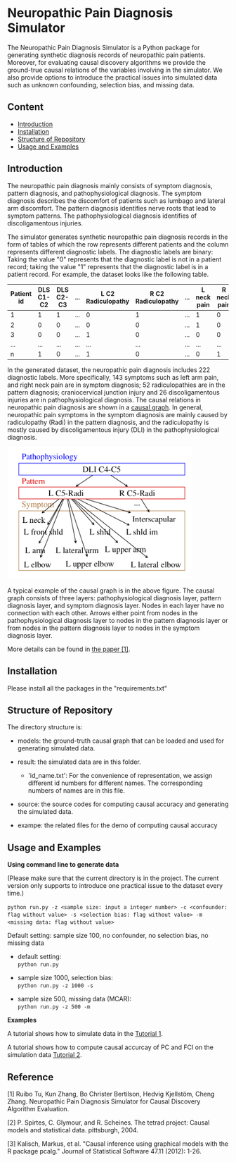 # Neuropathic Pain Diagnosis Simulator

The Neuropathic Pain Diagnosis Simulator is a Python package for generating synthetic diagnosis records of neuropathic pain patients. Moreover, for evaluating causal discovery algorithms we provide the ground-true causal relations of the variables involving in the simulator. We also provide options to introduce the practical issues into simulated data such as unknown confounding, selection bias, and missing data.

## Content 

- [Introduction](#Introduction)
- [Installation](#Installation)
- [Structure of Repository](#structure-of-repository)
- [Usage and Examples](#usage-and-examples)

## Introduction

The neuropathic pain diagnosis mainly consists of symptom diagnosis, pattern diagnosis, and pathophysiological diagnosis. The symptom diagnosis describes the discomfort of patients such as lumbago and lateral arm discomfort. The pattern diagnosis identifies nerve roots that lead to symptom patterns. The pathophysiological diagnosis identifies of discoligamentous injuries.

The simulator generates synthetic neuropathic pain diagnosis records in the form of tables of which the row represents different patients and the column represents different diagnostic labels. The diagnostic labels are binary: Taking the value "0" represents that the diagnostic label is not in a patient record; taking the value "1" represents that the diagnostic label is in a patient record. For example, the dataset looks like the following table.

|Patient id 	| DLS C1-C2 	| DLS C2-C3		|...		| L C2 Radiculopathy | R C2 Radiculopathy|...|L neck pain| R neck pain| ...|
| ------------- | ------------- |------------- |------------- |------------- |------------- |------------- |------------- |------------- |------------- |
|1| 1 | 1| ...| 0 |1|...|1| 0| ...|
|2| 0 | 0| ...| 0 |0|...|1| 0| ...|
|3| 0 | 0| ...| 1|0|...|0| 0| ...|
|...| ... | ...| ...| ... |...|...|...| ...| ...|
|n| 1 | 0| ...| 1 |0|...|0| 1| ...|


In the generated dataset, the neuropathic pain diagnosis includes 222 diagnostic labels. More specifically, 143 symptoms such as left arm pain, and right neck pain are in symptom diagnosis; 52 radiculopathies are in the pattern diagnosis; craniocervical junction injury and 26 discoligamentous injuries are in pathophysiological diagnosis. The causal relations in neuropathic pain diagnosis are shown in a [causal graph](https://observablehq.com/@turuibo/the-complete-causal-graph-of-neuropathic-pain-diagnosis). In general, neuropathic pain symptoms in the symptom diagnosis are mainly caused by radiculopathy (Radi) in the pattern diagnosis, and the radiculopathy is mostly caused by discoligamentous injury (DLI) in the pathophysiological diagnosis. 

<img
    src='https://github.com/TURuibo/Neuropathic-Pain-Diagnosis-Simulator/blob/master/example/subset_causal_relations.png'
    height="300">

A typical example of the causal graph is in the above figure. The causal graph consists of three layers: pathophysiological diagnosis layer, pattern diagnosis layer, and symptom diagnosis layer. Nodes in each layer have no connection with each other. Arrows either point from nodes in the pathophysiological diagnosis layer to nodes in the pattern diagnosis layer or from nodes in the pattern diagnosis layer to nodes in the symptom diagnosis layer. 


More details can be found in [the paper [1]](https://arxiv.org/abs/1906.01732). 

## Installation

Please install all the packages in the "requirements.txt"

## Structure of Repository

The directory structure is:

* models: the ground-truth causal graph that can be loaded and used for generating simulated data.  
	
* result: the simulated data are in this folder. 
	* 'id_name.txt': For the convenience of representation, we assign different id numbers for different names. The corresponding numbers of names are in this file. 

* source: the source codes for computing causal accuracy and generating the simulated data.  

* exampe: the related files for the demo of computing causal accuracy

## Usage and Examples
__Using command line to generate data__

(Please make sure that the current directory is in the project. The current version only supports to introduce one practical issue to the dataset every time.)

```python run.py -z <sample size: input a integer number> -c <confounder: flag without value> -s <selection bias: flag without value> -m <missing data: flag without value>```

Default setting: sample size 100, no confounder, no selection bias, no missing data 

- default setting:   
```python run.py```
  
- sample size 1000, selection bias:   
```python run.py -z 1000 -s```  

- sample size 500, missing data (MCAR):  
```python run.py -z 500 -m```

__Examples__

A tutorial shows how to simulate data in the [Tutorial 1](https://github.com/TURuibo/Neuropathic-Pain-Diagnosis-Simulator/blob/master/Tutorial1.ipynb).

A tutorial shows how to compute causal accurcay of PC and FCI on the simulation data [Tutorial 2](https://github.com/TURuibo/Neuropathic-Pain-Diagnosis-Simulator/blob/master/Tutorial2.ipynb.).

## Reference
[1] Ruibo Tu, Kun Zhang, Bo Christer Bertilson, Hedvig Kjellstöm, Cheng Zhang. Neuropathic Pain Diagnosis Simulator for Causal Discovery Algorithm Evaluation.

[2] P. Spirtes, C. Glymour, and R. Scheines. The tetrad project: Causal models and statistical data. pittsburgh, 2004.

[3] Kalisch, Markus, et al. "Causal inference using graphical models with the R package pcalg." Journal of Statistical Software 47.11 (2012): 1-26.